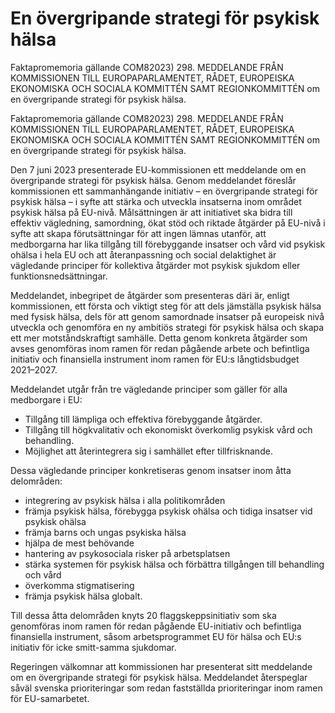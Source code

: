 # En övergripande strategi för psykisk hälsa

Faktapromemoria gällande COM82023) 298. MEDDELANDE FRÅN KOMMISSIONEN TILL
EUROPAPARLAMENTET, RÅDET, EUROPEISKA EKONOMISKA OCH SOCIALA KOMMITTÉN SAMT REGIONKOMMITTÉN om en övergripande strategi för psykisk hälsa.

Faktapromemoria gällande COM82023) 298. MEDDELANDE FRÅN KOMMISSIONEN TILL
EUROPAPARLAMENTET, RÅDET, EUROPEISKA EKONOMISKA OCH SOCIALA KOMMITTÉN SAMT REGIONKOMMITTÉN om en övergripande strategi för psykisk hälsa.

Den 7 juni 2023 presenterade EU-kommissionen ett meddelande om en
övergripande strategi för psykisk hälsa. Genom meddelandet föreslår
kommissionen ett sammanhängande initiativ – en övergripande strategi för
psykisk hälsa – i syfte att stärka och utveckla insatserna inom området
psykisk hälsa på EU-nivå. Målsättningen är att initiativet ska bidra till
effektiv vägledning, samordning, ökat stöd och riktade åtgärder på EU-nivå i
syfte att skapa förutsättningar för att ingen lämnas utanför, att medborgarna har lika tillgång till förebyggande insatser och vård vid psykisk ohälsa i hela EU och att återanpassning och social delaktighet är vägledande principer för kollektiva åtgärder mot psykisk sjukdom eller funktionsnedsättningar.

Meddelandet, inbegripet de åtgärder som presenteras däri är, enligt
kommissionen, ett första och viktigt steg för att dels jämställa psykisk hälsa
med fysisk hälsa, dels för att genom samordnade insatser på europeisk nivå
utveckla och genomföra en ny ambitiös strategi för psykisk hälsa och skapa
ett mer motståndskraftigt samhälle. Detta genom konkreta åtgärder som
avses genomföras inom ramen för redan pågående arbete och befintliga
initiativ och finansiella instrument inom ramen för EU:s långtidsbudget
2021–2027.

Meddelandet utgår från tre vägledande principer som gäller för alla
medborgare i EU:

* Tillgång till lämpliga och effektiva förebyggande åtgärder.
* Tillgång till högkvalitativ och ekonomiskt överkomlig psykisk vård och behandling.
* Möjlighet att återintegrera sig i samhället efter tillfrisknande.

Dessa vägledande principer konkretiseras genom insatser inom åtta delområden:

* integrering av psykisk hälsa i alla politikområden
* främja psykisk hälsa, förebygga psykisk ohälsa och tidiga insatser vid psykisk ohälsa
* främja barns och ungas psykiska hälsa
* hjälpa de mest behövande
* hantering av psykosociala risker på arbetsplatsen
* stärka systemen för psykisk hälsa och förbättra tillgången till behandling och vård
* överkomma stigmatisering
* främja psykisk hälsa globalt.

Till dessa åtta delområden knyts 20 flaggskeppsinitiativ som ska genomföras inom ramen för redan pågående EU-initiativ och befintliga finansiella instrument, såsom arbetsprogrammet EU för hälsa och EU:s initiativ för icke smitt-samma sjukdomar.

Regeringen välkomnar att kommissionen har presenterat sitt meddelande om en övergripande strategi för psykisk hälsa. Meddelandet återspeglar såväl svenska prioriteringar som redan fastställda prioriteringar inom ramen för EU-samarbetet.
